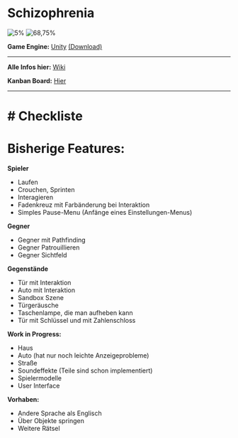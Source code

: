 # Schizophrenia

![5%](https://progress-bar.xyz/21?title=Done)
![68,75%](https://progress-bar.xyz/72?title=Base+Features)

**Game Engine:** [Unity](https://unity.com/de) [(Download)](https://unity.com/de/download)

---

**Alle Infos hier:** [Wiki](https://github.com/Sneezy123/ProjektKursInfo/wiki/Home)

**Kanban Board:** [Hier](https://tree.taiga.io/project/sneezy123-projektkurs-info/kanban)

---

# # Checkliste

# Bisherige Features: 

**Spieler**

* Laufen
* Crouchen, Sprinten
* Interagieren
* Fadenkreuz mit Farbänderung bei Interaktion
* Simples Pause-Menu (Anfänge eines Einstellungen-Menus)

**Gegner**

* Gegner mit Pathfinding
* Gegner Patrouillieren
* Gegner Sichtfeld

**Gegenstände**

* Tür mit Interaktion
* Auto mit Interaktion
* Sandbox Szene
* Türgeräusche
* Taschenlampe, die man aufheben kann
* Tür mit Schlüssel und mit Zahlenschloss

**Work in Progress:**
* Haus
* Auto (hat nur noch leichte Anzeigeprobleme)
* Straße
* Soundeffekte (Teile sind schon implementiert)
* Spielermodelle
* User Interface

**Vorhaben:**
* Andere Sprache als Englisch
* Über Objekte springen
* Weitere Rätsel
